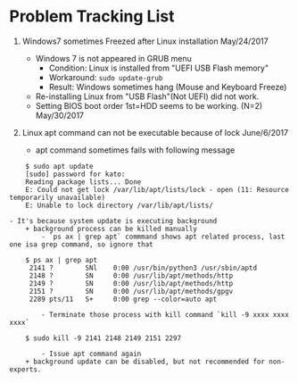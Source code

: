 # Problem Tracking List
1. Windows7 sometimes Freezed after Linux installation  May/24/2017
    - Windows 7 is not appeared in GRUB menu
        + Condition: Linux is installed from "UEFI USB Flash memory"
        + Workaround: `sudo update-grub`
        + Result: Windows sometimes hang (Mouse and Keyboard Freeze)
    - Re-installing Linux from "USB Flash"(Not UEFI) did not work.
    - Setting BIOS boot order 1st=HDD seems to be working. (N=2)  May/30/2017

1. Linux apt command can not be executable because of lock June/6/2017
    - apt command sometimes fails with following message
```
    $ sudo apt update
    [sudo] password for kato: 
    Reading package lists... Done
    E: Could not get lock /var/lib/apt/lists/lock - open (11: Resource temporarily unavailable)
    E: Unable to lock directory /var/lib/apt/lists/
```
    - It's because system update is executing background
        + background process can be killed manually
            - `ps ax | grep apt` commmand shows apt related process, last one isa grep command, so ignore that
```
    $ ps ax | grep apt
     2141 ?        SNl    0:00 /usr/bin/python3 /usr/sbin/aptd
     2148 ?        SN     0:00 /usr/lib/apt/methods/http
     2149 ?        SN     0:00 /usr/lib/apt/methods/http
     2151 ?        SN     0:00 /usr/lib/apt/methods/gpgv
     2289 pts/11   S+     0:00 grep --color=auto apt
```
            - Terminate those process with kill command `kill -9 xxxx xxxx xxxx`
```
    $ sudo kill -9 2141 2148 2149 2151 2297

```
            - Issue apt command again
        + background update can be disabled, but not recommended for non-experts.
